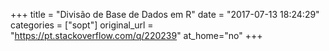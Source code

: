 +++
title = "Divisão de Base de Dados em R"
date = "2017-07-13 18:24:29"
categories = ["sopt"]
original_url = "https://pt.stackoverflow.com/q/220239"
at_home="no"
+++

